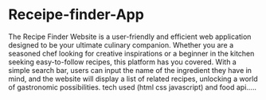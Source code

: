 # Receipe-finder-App
The Recipe Finder Website is a user-friendly and efficient web application designed to be your ultimate culinary companion. Whether you are a seasoned chef looking for creative inspirations or a beginner in the kitchen seeking easy-to-follow recipes, this platform has you covered. With a simple search bar, users can input the name of the ingredient they have in mind, and the website will display a list of related recipes, unlocking a world of gastronomic possibilities.
tech used (html css javascript) and food api.....
